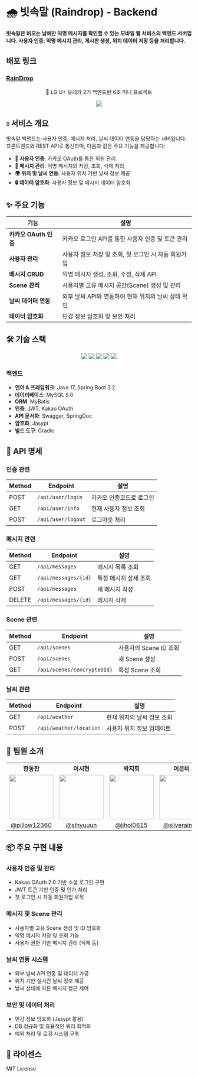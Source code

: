 # 🌧️ 빗속말 (Raindrop) - Backend

**빗속말은 비오는 날에만 익명 메시지를 확인할 수 있는 모바일 웹 서비스의 백엔드 서버입니다. 사용자 인증, 익명 메시지 관리, 게시판 생성, 위치 데이터 저장 등을 처리합니다.**

## 배포 링크
### [RainDrop](https://raindrop-front.vercel.app/)

<p align="center">🏡 LG U+ 유레카 2기 백엔드반 6조 미니 프로젝트</p>
<p align="center"><img src=https://avatars.githubusercontent.com/u/202894428?s=200&v=4 /></p>

## 💧 서비스 개요

빗속말 백엔드는 사용자 인증, 메시지 처리, 날씨 데이터 연동을 담당하는 서버입니다. 프론트엔드와 REST API로 통신하며, 다음과 같은 주요 기능을 제공합니다:

- **🔐 사용자 인증**: 카카오 OAuth를 통한 회원 관리
- **💬 메시지 관리**: 익명 메시지의 저장, 조회, 삭제 처리
- **🌍 위치 및 날씨 연동**: 사용자 위치 기반 날씨 정보 제공
- **🔒 데이터 암호화**: 사용자 정보 및 메시지 데이터 암호화

## ✨ 주요 기능

| 기능 | 설명 |
|------|------|
| **카카오 OAuth 인증** | 카카오 로그인 API를 통한 사용자 인증 및 토큰 관리 |
| **사용자 관리** | 사용자 정보 저장 및 조회, 첫 로그인 시 자동 회원가입 |
| **메시지 CRUD** | 익명 메시지 생성, 조회, 수정, 삭제 API |
| **Scene 관리** | 사용자별 고유 메시지 공간(Scene) 생성 및 관리 |
| **날씨 데이터 연동** | 외부 날씨 API와 연동하여 현재 위치의 날씨 상태 확인 |
| **데이터 암호화** | 민감 정보 암호화 및 보안 처리 |

## 🛠️ 기술 스택

<p align="center">
<img src="https://img.shields.io/badge/Java-ED8B00?style=for-the-badge&logo=openjdk&logoColor=white">
<img src="https://img.shields.io/badge/Spring_Boot-6DB33F?style=for-the-badge&logo=spring-boot&logoColor=white">
<img src="https://img.shields.io/badge/MySQL-4479A1?style=for-the-badge&logo=mysql&logoColor=white">
<img src="https://img.shields.io/badge/AWS-232F3E?style=for-the-badge&logo=amazon-aws&logoColor=white">
<img src="https://img.shields.io/badge/Docker-2496ED?style=for-the-badge&logo=docker&logoColor=white">
</p>

### 백엔드
- **언어 & 프레임워크**: Java 17, Spring Boot 3.2
- **데이터베이스**: MySQL 8.0
- **ORM**: MyBatis
- **인증**: JWT, Kakao OAuth
- **API 문서화**: Swagger, SpringDoc
- **암호화**: Jasypt
- **빌드 도구**: Gradle

## 📝 API 명세

### 인증 관련

| Method | Endpoint | 설명 |
|--------|----------|------|
| POST | `/api/user/login` | 카카오 인증코드로 로그인 |
| GET | `/api/user/info` | 현재 사용자 정보 조회 |
| POST | `/api/user/logout` | 로그아웃 처리 |

### 메시지 관련

| Method | Endpoint | 설명 |
|--------|----------|------|
| GET | `/api/messages` | 메시지 목록 조회 |
| GET | `/api/messages/{id}` | 특정 메시지 상세 조회 |
| POST | `/api/messages` | 새 메시지 작성 |
| DELETE | `/api/messages/{id}` | 메시지 삭제 |

### Scene 관련

| Method | Endpoint | 설명 |
|--------|----------|------|
| GET | `/api/scenes` | 사용자의 Scene ID 조회 |
| POST | `/api/scenes` | 새 Scene 생성 |
| GET | `/api/scenes/{encryptedId}` | 특정 Scene 조회 |

### 날씨 관련

| Method | Endpoint | 설명 |
|--------|----------|------|
| GET | `/api/weather` | 현재 위치의 날씨 정보 조회 |
| POST | `/api/weather/location` | 사용자 위치 정보 업데이트 |

## 👥 팀원 소개

<table align="center">
  <tr>
    <td align="center"><b>한동찬</b></td>
    <td align="center"><b>이시현</b></td>
    <td align="center"><b>박지회</b></td>
    <td align="center"><b>이은비</b></td>
  </tr>
  <tr>
    <td align="center">
      <img src="https://avatars.githubusercontent.com/u/100357408?v=4" width="120" height="120"/>
    </td>
    <td align="center">
      <img src="https://avatars.githubusercontent.com/u/102678331?v=4" width="120" height="120"/>
    </td>
    <td align="center">
      <img src="https://avatars.githubusercontent.com/u/197379577?v=4" width="120" height="120"/>
    </td>
    <td align="center">
      <img src="https://avatars.githubusercontent.com/u/108103346?v=4" width="120" height="120"/>
    </td>
  </tr>
  <tr>
    <td align="center"><a href="https://github.com/pillow12360">@pillow12360</a></td>
    <td align="center"><a href="https://github.com/sihyuuun">@sihyuuun</a></td>
    <td align="center"><a href="https://github.com/jihoi0615">@jihoi0615</a></td>
    <td align="center"><a href="https://github.com/silverain02">@silverain02</a></td>
  </tr>
</table>

## 📦 주요 구현 내용

### 사용자 인증 및 관리
- Kakao OAuth 2.0 기반 소셜 로그인 구현
- JWT 토큰 기반 인증 및 인가 처리
- 첫 로그인 시 자동 회원가입 로직

### 메시지 및 Scene 관리
- 사용자별 고유 Scene 생성 및 ID 암호화
- 익명 메시지 저장 및 조회 기능
- 사용자 권한 기반 메시지 관리 (삭제 등)

### 날씨 연동 시스템
- 외부 날씨 API 연동 및 데이터 가공
- 위치 기반 실시간 날씨 정보 제공
- 날씨 상태에 따른 메시지 접근 제어

### 보안 및 데이터 처리
- 민감 정보 암호화 (Jasypt 활용)
- DB 정규화 및 효율적인 쿼리 최적화
- 예외 처리 및 로깅 시스템 구축

## 📄 라이센스
MIT License
